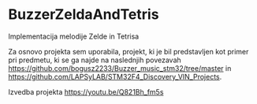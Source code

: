 # BuzzerZeldaAndTetris
Implementacija melodije Zelde in Tetrisa

Za osnovo projekta sem uporabila, projekt, ki je bil predstavljen kot primer pri predmetu, ki se ga najde na naslednjih povezavah
https://github.com/bogusz2233/Buzzer_music_stm32/tree/master in https://github.com/LAPSyLAB/STM32F4_Discovery_VIN_Projects.

Izvedba projekta
https://youtu.be/Q821Bh_fm5s

